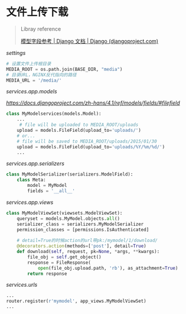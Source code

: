 # 文件上传下载

> Libray reference
>
> [模型字段参考 | Django 文档 | Django (djangoproject.com)](https://docs.djangoproject.com/zh-hans/4.1/ref/models/fields/#filefield)

*settings*

```python
# 设置文件上传根目录
MEDIA_ROOT = os.path.join(BASE_DIR, "media")
# 目录URL，NGINX反代指向的路径
MEDIA_URL = '/media/'
```

*services.app.models*

*https://docs.djangoproject.com/zh-hans/4.1/ref/models/fields/#filefield*

```python
class MyModelservices(models.Model):
    ...
     # file will be uploaded to MEDIA_ROOT/uploads
    upload = models.FileField(upload_to='uploads/')
    # or...
    # file will be saved to MEDIA_ROOT/uploads/2015/01/30
    upload = models.FileField(upload_to='uploads/%Y/%m/%d/')
    ...
```

*services.app.serializers*

```python
class MyModelSerializer(serializers.ModelField):
    class Meta:
        model = MyModel
        fields = '__all__'
```

*services.app.views*

```python
class MyModelViewSet(viewsets.ModelViewSet):
    queryset = models.MyModel.objects.all()
    serializer_class = serializers.MyModelSerializer
    permission_classes = [permissions.IsAuthenticated]
  
    # detail=True的时候action的url带pk:/mymodel/1/download/
    @decorators.action(methods=['post'], detail=True)
    def download(self, request, pk=None, *args, **kwargs):
        file_obj = self.get_object()
        response = FileResponse(
            open(file_obj.upload.path, 'rb'), as_attachment=True)
        return response
```

*services.urls*

```python
...
router.register(r'mymodel', app_views.MyModelViewSet)
...
```
